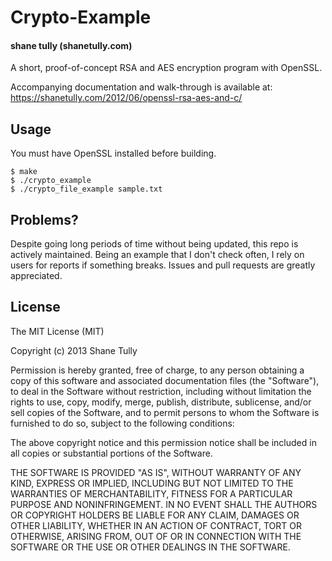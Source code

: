 Crypto-Example
==============

#### shane tully (shanetully.com)

A short, proof-of-concept RSA and AES encryption program with OpenSSL.

Accompanying documentation and walk-through is available at: https://shanetully.com/2012/06/openssl-rsa-aes-and-c/

## Usage

You must have OpenSSL installed before building.

```
$ make
$ ./crypto_example
$ ./crypto_file_example sample.txt
```

## Problems?

Despite going long periods of time without being updated, this repo is actively maintained. Being an example that I don't check often, I rely on users for reports if something breaks. Issues and pull requests are greatly appreciated.

## License

The MIT License (MIT)

Copyright (c) 2013 Shane Tully

Permission is hereby granted, free of charge, to any person obtaining a copy
of this software and associated documentation files (the "Software"), to deal
in the Software without restriction, including without limitation the rights
to use, copy, modify, merge, publish, distribute, sublicense, and/or sell
copies of the Software, and to permit persons to whom the Software is
furnished to do so, subject to the following conditions:

The above copyright notice and this permission notice shall be included in
all copies or substantial portions of the Software.

THE SOFTWARE IS PROVIDED "AS IS", WITHOUT WARRANTY OF ANY KIND, EXPRESS OR
IMPLIED, INCLUDING BUT NOT LIMITED TO THE WARRANTIES OF MERCHANTABILITY,
FITNESS FOR A PARTICULAR PURPOSE AND NONINFRINGEMENT. IN NO EVENT SHALL THE
AUTHORS OR COPYRIGHT HOLDERS BE LIABLE FOR ANY CLAIM, DAMAGES OR OTHER
LIABILITY, WHETHER IN AN ACTION OF CONTRACT, TORT OR OTHERWISE, ARISING FROM,
OUT OF OR IN CONNECTION WITH THE SOFTWARE OR THE USE OR OTHER DEALINGS IN
THE SOFTWARE.
